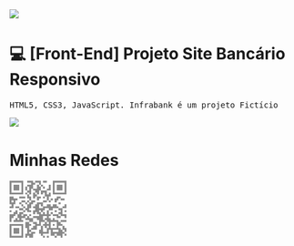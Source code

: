 <img src="https://github.com/oandersonbsilva/infrabank/blob/main/img/banner.png">

# 💻 [Front-End]  Projeto Site Bancário Responsivo 

<kbd> HTML5, CSS3, JavaScript. <kbd>  Infrabank é um projeto Fictício <kbd> 

<img src="https://github.com/oandersonbsilva/infrabank/blob/main/img/foto2.png">

# Minhas Redes 
<code><img height="100" width="100" src="https://raw.githubusercontent.com/oandersonbsilva/oandersonbsilva/master/code.png"></code>
